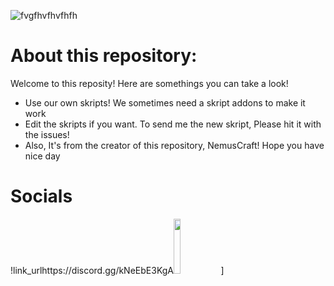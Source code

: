 ![fvgfhvfhvfhfh](https://github.com/NemusCraft/Skripts/assets/95968788/9e27d32d-9132-4740-a1e4-d07df37c648d)
# About this repository:
  Welcome to this reposity! Here are somethings you can take a look!
  - Use our own skripts! We sometimes need a skript addons to make it work
  - Edit the skripts if you want. To send me the new skript, Please hit it with the issues!
  - Also, It's from the creator of this repository, NemusCraft! Hope you have nice day
# Socials
!link_urlhttps://discord.gg/kNeEbE3KgA<img src="https://github.com/NemusCraft/Skripts/assets/95968788/5e5d5065-3b1c-468b-a982-47a7401ccc4f" width=15% height=15%>]
